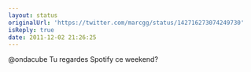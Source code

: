 ```yaml
---
layout: status
originalUrl: 'https://twitter.com/marcgg/status/142716273074249730'
isReply: true
date: 2011-12-02 21:26:25
---
```


@ondacube Tu regardes Spotify ce weekend?
